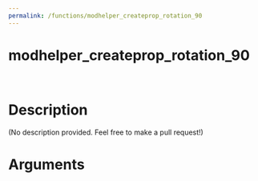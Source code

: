 ```yaml
---
permalink: /functions/modhelper_createprop_rotation_90
---
```

# modhelper_createprop_rotation_90  
&nbsp;  
# Description  
(No description provided. Feel free to make a pull request!) 
&nbsp;  
# Arguments



